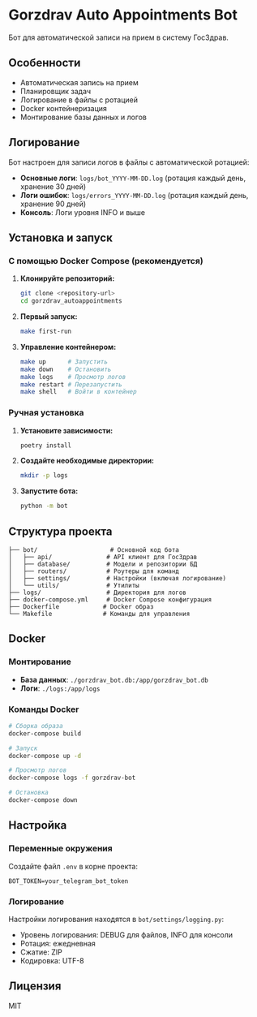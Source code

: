 # Gorzdrav Auto Appointments Bot

Бот для автоматической записи на прием в систему ГосЗдрав.

## Особенности

-   Автоматическая запись на прием
-   Планировщик задач
-   Логирование в файлы с ротацией
-   Docker контейнеризация
-   Монтирование базы данных и логов

## Логирование

Бот настроен для записи логов в файлы с автоматической ротацией:

-   **Основные логи**: `logs/bot_YYYY-MM-DD.log` (ротация каждый день, хранение 30 дней)
-   **Логи ошибок**: `logs/errors_YYYY-MM-DD.log` (ротация каждый день, хранение 90 дней)
-   **Консоль**: Логи уровня INFO и выше

## Установка и запуск

### С помощью Docker Compose (рекомендуется)

1. **Клонируйте репозиторий:**

    ```bash
    git clone <repository-url>
    cd gorzdrav_autoappointments
    ```

2. **Первый запуск:**

    ```bash
    make first-run
    ```

3. **Управление контейнером:**
    ```bash
    make up      # Запустить
    make down    # Остановить
    make logs    # Просмотр логов
    make restart # Перезапустить
    make shell   # Войти в контейнер
    ```

### Ручная установка

1. **Установите зависимости:**

    ```bash
    poetry install
    ```

2. **Создайте необходимые директории:**

    ```bash
    mkdir -p logs
    ```

3. **Запустите бота:**
    ```bash
    python -m bot
    ```

## Структура проекта

```
├── bot/                    # Основной код бота
│   ├── api/               # API клиент для ГосЗдрав
│   ├── database/          # Модели и репозитории БД
│   ├── routers/           # Роутеры для команд
│   ├── settings/          # Настройки (включая логирование)
│   └── utils/             # Утилиты
├── logs/                  # Директория для логов
├── docker-compose.yml     # Docker Compose конфигурация
├── Dockerfile            # Docker образ
└── Makefile              # Команды для управления
```

## Docker

### Монтирование

-   **База данных**: `./gorzdrav_bot.db:/app/gorzdrav_bot.db`
-   **Логи**: `./logs:/app/logs`

### Команды Docker

```bash
# Сборка образа
docker-compose build

# Запуск
docker-compose up -d

# Просмотр логов
docker-compose logs -f gorzdrav-bot

# Остановка
docker-compose down
```

## Настройка

### Переменные окружения

Создайте файл `.env` в корне проекта:

```env
BOT_TOKEN=your_telegram_bot_token
```

### Логирование

Настройки логирования находятся в `bot/settings/logging.py`:

-   Уровень логирования: DEBUG для файлов, INFO для консоли
-   Ротация: ежедневная
-   Сжатие: ZIP
-   Кодировка: UTF-8

## Лицензия

MIT
